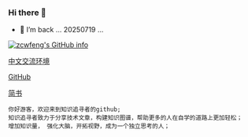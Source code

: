 ### Hi there 👋

<!--
**zcwfeng/zcwfeng** is a ✨ _special_ ✨ repository because its `README.md` (this file) appears on your GitHub profile.

Here are some ideas to get you started:

 如果你爱java后端技术，就关注我吧，在我的公众号上可以学习到各种技术文章， 主流面试题； 当然只学技术还远远不够，我还是你们的心灵人生导师；在公众号上我还会分享一些技术以外的文章，丰富你的人生阅历；

- 🔭 I’m currently working on ...
- 🌱 I’m currently learning ...
- 👯 I’m looking to collaborate on ...
- 🤔 I’m looking for help with ...
- 💬 Ask me about ...
- 📫 How to reach me: ...
- 😄 Pronouns: ...
- ⚡ Fun fact: ...

[![zcwfeng's GitHub info](https://github-readme-stats.vercel.app/api?username=zcwfeng)](https://github.com/anuraghazra/github-readme-stats)

-->

- 🌱 I’m back ... 20250719 ...


[![zcwfeng's GitHub info](https://github-readme-stats.vercel.app/api?username=zcwfeng&show_icons=true&theme=radical&custom_title=zcwfeng)](https://github.com/anuraghazra/github-readme-stats)



[中文交流环境](https://gitee.com/zcwfeng)

[GitHub](https://github.com/zcwfeng/)

[简书](https://www.jianshu.com/u/c864df301e25)


```
你好游客，欢迎来到知识追寻者的github; 
知识追寻者致力于分享技术文章，构建知识图谱，帮助更多的人在自学的道路上更加轻松；
增加知识量， 强化大脑，开拓视野，成为一个独立思考的人；
```

